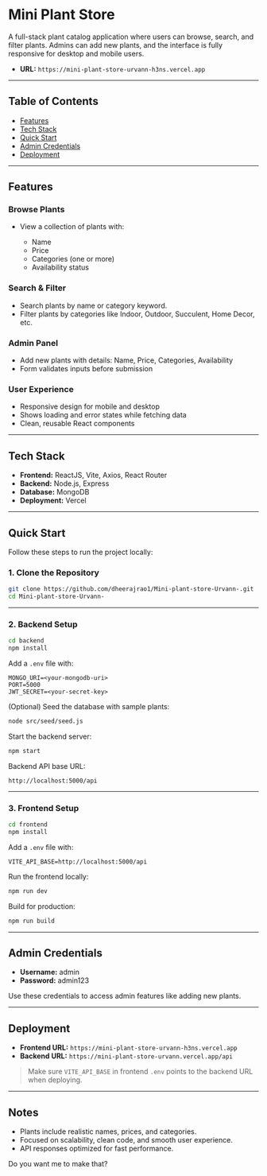 
# Mini Plant Store

A full-stack plant catalog application where users can browse, search, and filter plants. Admins can add new plants, and the interface is fully responsive for desktop and mobile users.
* **URL:** `https://mini-plant-store-urvann-h3ns.vercel.app`
---

## Table of Contents

* [Features](#features)
* [Tech Stack](#tech-stack)
* [Quick Start](#quick-start)
* [Admin Credentials](#admin-credentials)
* [Deployment](#deployment)

---

## Features

### Browse Plants

* View a collection of plants with:

  * Name
  * Price
  * Categories (one or more)
  * Availability status

### Search & Filter

* Search plants by name or category keyword.
* Filter plants by categories like Indoor, Outdoor, Succulent, Home Decor, etc.

### Admin Panel

* Add new plants with details: Name, Price, Categories, Availability
* Form validates inputs before submission

### User Experience

* Responsive design for mobile and desktop
* Shows loading and error states while fetching data
* Clean, reusable React components

---

## Tech Stack

* **Frontend:** ReactJS, Vite, Axios, React Router
* **Backend:** Node.js, Express
* **Database:** MongoDB
* **Deployment:** Vercel

---

## Quick Start

Follow these steps to run the project locally:

### 1. Clone the Repository

```bash
git clone https://github.com/dheerajrao1/Mini-plant-store-Urvann-.git
cd Mini-plant-store-Urvann-
```

---

### 2. Backend Setup

```bash
cd backend
npm install
```

Add a `.env` file with:

```env
MONGO_URI=<your-mongodb-uri>
PORT=5000
JWT_SECRET=<your-secret-key>
```

(Optional) Seed the database with sample plants:

```bash
node src/seed/seed.js
```

Start the backend server:

```bash
npm start
```

Backend API base URL:

```
http://localhost:5000/api
```

---

### 3. Frontend Setup

```bash
cd frontend
npm install
```

Add a `.env` file with:

```env
VITE_API_BASE=http://localhost:5000/api
```

Run the frontend locally:

```bash
npm run dev
```

Build for production:

```bash
npm run build
```

---

## Admin Credentials

* **Username:** admin
* **Password:** admin123

Use these credentials to access admin features like adding new plants.

---

## Deployment

* **Frontend URL:** `https://mini-plant-store-urvann-h3ns.vercel.app`
* **Backend URL:** `https://mini-plant-store-urvann.vercel.app/api`

> Make sure `VITE_API_BASE` in frontend `.env` points to the backend URL when deploying.

---

## Notes

* Plants include realistic names, prices, and categories.
* Focused on scalability, clean code, and smooth user experience.
* API responses optimized for fast performance.

Do you want me to make that?
